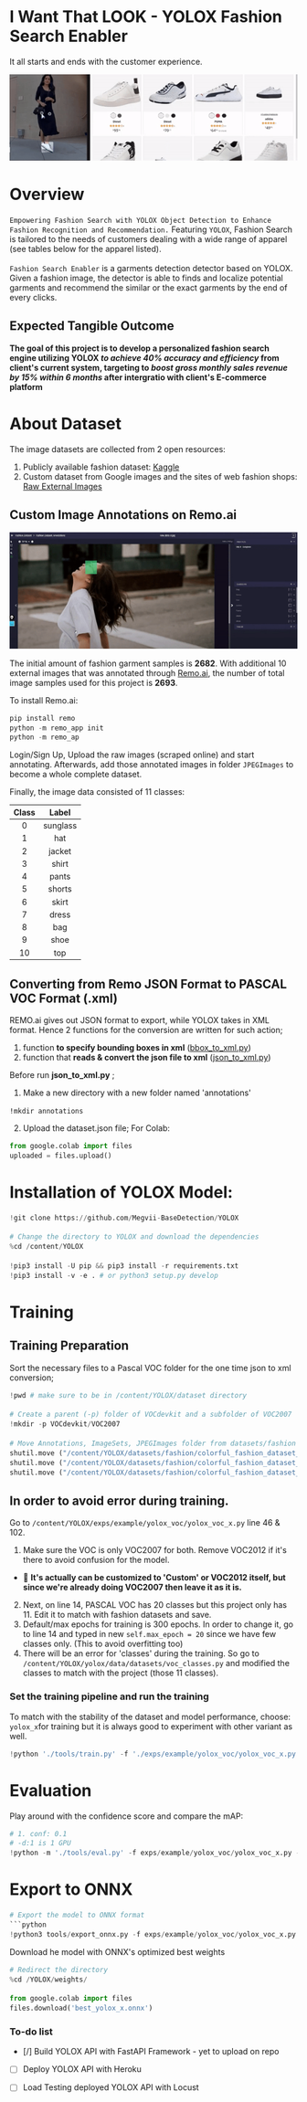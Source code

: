 # I Want That LOOK - YOLOX Fashion Search Enabler
It all starts and ends with the customer experience.
<p align="center">
  <img src="https://github.com/ArdaniahJ/Custom_Training_with_YOLOX_ONNX/blob/main/demo.gif" />
</p>

# Overview
`Empowering Fashion Search with YOLOX Object Detection to Enhance Fashion Recognition and Recommendation.` Featuring `YOLOX`, Fashion Search is tailored to the needs of customers dealing with a wide range of apparel (see tables below for the apparel listed). <br><br>`Fashion Search Enabler` is a garments detection detector based on YOLOX. Given a fashion image, the detector is able to finds and localize potential garments and recommend the similar or the exact garments by the end of every clicks. 

## Expected Tangible Outcome
__The goal of this project is to develop a personalized fashion search engine utilizing YOLOX _to achieve 40% accuracy and efficiency_ from client's current system, targeting to _boost gross monthly sales revenue by 15% within 6 months_ after intergratio with client's E-commerce platform__

# About Dataset
The image datasets are collected from 2 open resources:
1. Publicly available fashion dataset: [Kaggle](https://www.kaggle.com/datasets/nguyngiabol/colorful-fashion-dataset-for-object-detection)
2. Custom dataset from Google images and the sites of web fashion shops: [Raw External Images ](https://github.com/ArdaniahJ/Custom_Training_with_YOLOX_ONNX/blob/main/Raw%20external%20images%20for%20annotations.zip)

## Custom Image Annotations on Remo.ai
<p align="center">
  <img src="https://github.com/ArdaniahJ/Custom_Training_with_YOLOX_ONNX/blob/main/remo_ai_tagging.gif" />
</p>

The initial amount of fashion garment samples is __2682__.
With additional 10 external images that was annotated through [Remo.ai](https://remo.ai/), the number of total image samples used for this project is __2693__. 

To install Remo.ai:
```python 
pip install remo
python -m remo_app init
python -m remo_ap
```

Login/Sign Up, Upload the raw images (scraped online) and start annotating. 
Afterwards, add those annotated images in folder `JPEGImages` to become a whole complete dataset.

Finally, the image data consisted of 11 classes:
  
 Class | Label|
| :------------: |:---------------:|
| 0 | sunglass| 
| 1   | hat      |
| 2  | jacket       |
| 3 | shirt   |
| 4 | pants   |
| 5 | shorts   |
| 6 | skirt   |
| 7 | dress   |
| 8 | bag   |
| 9 | shoe   |
| 10 | top   |

## Converting from Remo JSON Format to PASCAL VOC Format (.xml)
REMO.ai gives out JSON format to export, while YOLOX takes in XML format. Hence 2 functions for the conversion are written for such action;
1. function __to specify bounding boxes in xml__ ([bbox_to_xml.py](https://github.com/ArdaniahJ/Custom_Training_with_YOLOX_ONNX/blob/main/bbox_to_xml.py))
2. function that __reads & convert the json file to xml__ ([json_to_xml.py](https://github.com/ArdaniahJ/Custom_Training_with_YOLOX_ONNX/blob/main/json_to_xml.py))

 Before run __json_to_xml.py__ ;
 1. Make a new directory with a new folder named 'annotations'
 
 ```!mkdir annotations```
 
 2. Upload the dataset.json file;
 For Colab:
 ```python
 from google.colab import files
 uploaded = files.upload()
 ```
# Installation of YOLOX Model:
```python
!git clone https://github.com/Megvii-BaseDetection/YOLOX

# Change the directory to YOLOX and download the dependencies
%cd /content/YOLOX

!pip3 install -U pip && pip3 install -r requirements.txt
!pip3 install -v -e . # or python3 setup.py develop
```
# Training
## Training Preparation
Sort the necessary files to a Pascal VOC folder for the one time json to xml conversion;
```python
!pwd # make sure to be in /content/YOLOX/dataset directory

# Create a parent (-p) folder of VOCdevkit and a subfolder of VOC2007
!mkdir -p VOCdevkit/VOC2007

# Move Annotations, ImageSets, JPEGImages folder from datasets/fashion to datasets/VOCdevkit/VOC2007
shutil.move ("/content/YOLOX/datasets/fashion/colorful_fashion_dataset_for_object_detection/Annotations", "/content/YOLOX/datasets/VOCdevkit/VOC2007")
shutil.move ("/content/YOLOX/datasets/fashion/colorful_fashion_dataset_for_object_detection/ImageSets", "/content/YOLOX/datasets/VOCdevkit/VOC2007")
shutil.move ("/content/YOLOX/datasets/fashion/colorful_fashion_dataset_for_object_detection/JPEGImages", "/content/YOLOX/datasets/VOCdevkit/VOC2007")
```

## In order to avoid error during training. 

Go to `/content/YOLOX/exps/example/yolox_voc/yolox_voc_x.py` line 46 & 102. 

1. Make sure the VOC is only VOC2007 for both. 
Remove VOC2012 if it's there to avoid confusion for the model. 
  + 🔖 **It's actually can be customized to 'Custom' or VOC2012 itself, but since we're already doing VOC2007 then leave it as it is.**
2. Next, on line 14, PASCAL VOC has 20 classes but this project only has 11. Edit it to match with fashion datasets and save. 
3. Default/max epochs for training is 300 epochs. In order to change it, go to line 14 and typed in new `self.max_epoch = 20` since we have few classes only. (This to avoid overfitting too)
4. There will be an error for 'classes' during the training. So go to `/content/YOLOX/yolox/data/datasets/voc_classes.py` and modified the classes to match with the project (those 11 classes).

### Set the training pipeline and run the training
To match with the stability of the dataset and model performance, choose: `yolox_x`for training but it is always good to experiment with other variant as well.
```python
!python './tools/train.py' -f './exps/example/yolox_voc/yolox_voc_x.py' -d 1 -b 16 --fp16 -o -c './weights/yolox_x.pth'
```

# Evaluation
Play around with the confidence score and compare the mAP:
```python
# 1. conf: 0.1
# -d:1 is 1 GPU
!python -m './tools/eval.py' -f exps/example/yolox_voc/yolox_voc_x.py -c weights/best_yolox_s.pth -b 64 -d 1 --conf 0.1 -fp16
```

# Export to ONNX
```python
# Export the model to ONNX format
```python
!python3 tools/export_onnx.py -f exps/example/yolox_voc/yolox_voc_x.py --output-name weights/best_yolox_x.onnx -c weights/best_yolox_x.pth
```

Download he model with ONNX's optimized best weights
```python
# Redirect the directory 
%cd /YOLOX/weights/

from google.colab import files
files.download('best_yolox_x.onnx') 
```

### To-do list
- [/] Build YOLOX API with FastAPI Framework - yet to upload on repo
- [ ] Deploy YOLOX API with Heroku
- [ ] Load Testing deployed YOLOX API with Locust

